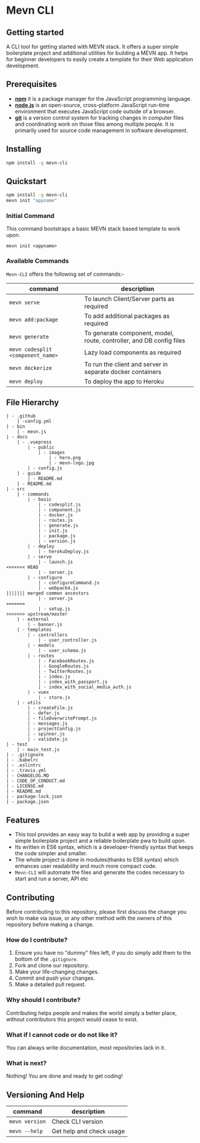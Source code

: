 # Mevn CLI



## Getting started

A CLI tool for getting started with MEVN stack. It offers a super simple boilerplate project and additional utilities for building a MEVN app. It helps for beginner developers to easily create a template for their Web application development.

## Prerequisites

- [**npm**](https://www.npmjs.com/) it is a package manager for the JavaScript programming language.
- [**node.js**](https://nodejs.org/en/) is an open-source, cross-platform JavaScript run-time environment that executes JavaScript code outside of a browser.
- [**git**](https://git-scm.com/) is a version control system for tracking changes in computer files and coordinating work on those files among multiple people. It is primarily used for source code management in software development.

## Installing

```bash
npm install -g mevn-cli
```

## Quickstart
```bash
npm install -g mevn-cli
mevn init "appname"
```
### Initial Command

This command bootstraps a basic MEVN stack based template to work upon.

```
mevn init <appname>
```


### Available Commands

 `Mevn-CLI` offers the following set of commands:-

| command | description |                                                                                                
| -------------- |  ---------------- |
| ```mevn serve``` | To launch Client/Server parts as required |
| ```mevn add:package``` | To add additional packages as required |
| ```mevn generate``` | To generate component, model, route, controller, and DB config files |
| ```mevn codesplit <component_name>``` | Lazy load components as required |
| ```mevn dockerize``` | To run the client and server in separate docker containers |
| ```mevn deploy``` | To deploy the app to Heroku |

## File Hierarchy
```
| - .github
    | -config.yml
| - bin
    | - mevn.js
| - docs
    | - .vuepress
        | - public
            | - images
                | - hero.png
                | - mevn-logo.jpg
        | - config.js
    | - guide      
        | - README.md
    | - README.md
| - src
    | - commands
        | - basic
            | - codesplit.js
            | - component.js
            | - docker.js
            | - routes.js
            | - generate.js
            | - init.js
            | - package.js
            | - version.js
        | - deploy
            | - herokuDeploy.js
        | - serve
            | - launch.js
<<<<<<< HEAD
            | - server.js
        | - configure 
            | - configureCommand.js
            | - webpack4.js   
||||||| merged common ancestors
            | - server.js
=======
            | - setup.js
>>>>>>> upstream/master
    | - external
        | - banner.js
    | - templates
        | - controllers
            | - user_controller.js
        | - models
            | - user_schema.js
        | - routes
            | - FacebookRoutes.js
            | - GoogleRoutes.js
            | - TwitterRoutes.js
            | - index.js
            | - index_with_passport.js
            | - index_with_social_media_auth.js
        | - vuex
            | - store.js
    | - utils
        | - createFile.js
        | - defer.js
        | - fileOverwritePrompt.js
        | - messages.js
        | - projectConfig.js
        | - spinner.js
        | - validate.js
| - test
    | - main_test.js
| - .gitignore
| - .babelrc
| - .eslintrc
| - .travis.yml
| - CHANGELOG.MD
| - CODE_OF_CONDUCT.md
| - LICENSE.md
| - README.md
| - package-lock.json
| - package.json
```

## Features

- This tool provides an easy way to build a web app by providing a super simple boilerplate project and a reliable boilerplate pwa to build upon.  
- Its written in ES6 syntax, which is a developer-friendly syntax that keeps the code simpler and smaller.
- The whole project is done in modules(thanks to ES6 syntax) which enhances user readability and much more compact code.  
- `Mevn-CLI` will automate the files and generate the codes necessary to start and run a server, API etc


## Contributing

Before contributing to this repository, please first discuss the change you wish to make via issue, or any other method with the owners of this repository before making a change.

### How do I contribute?
1. Ensure you have no "dummy" files left, if you do simply add them to the bottom of the `.gitignore`.
2. Fork and clone our repository.
3. Make your life-changing changes.
4. Commit and push your changes.
5. Make a detailed pull request.

### Why should I contribute?
Contributing helps people and makes the world simply a better place, without contributors this project would cease to exist.

### What if I cannot code or do not like it?
You can always write documentation, most repositories lack in it.

### What is next?
Nothing! You are done and ready to get coding!


## Versioning And Help

| command | description
| --- | --- |
| ```mevn version``` | Check CLI version |
|``` mevn --help ``` | Get help and check usage |
